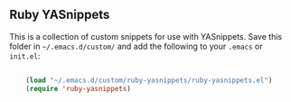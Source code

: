 ## Ruby YASnippets 

This is a collection of custom snippets for use with YASnippets. Save
this folder in ``` ~/.emacs.d/custom/ ``` and add the following to
your ```.emacs``` or ```init.el```:

```lisp

    (load "~/.emacs.d/custom/ruby-yasnippets/ruby-yasnippets.el")
    (require 'ruby-yasnippets)

```

